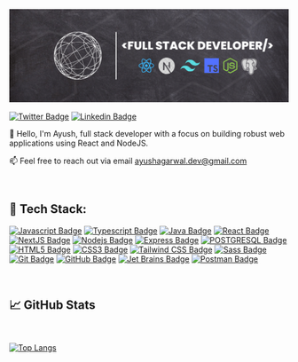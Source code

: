 <img src='./assets/githubHeader.png' alt='Github Banner'>

[![Twitter Badge](https://img.shields.io/badge/-@ayushagarwwal027-1ca0f1?style=flat&labelColor=000000&logo=x&logoColor=white&link=https://twitter.com/Ipenywis)](https://twitter.com/ayushagarwal027)
[![Linkedin Badge](https://img.shields.io/badge/-Ayush-0e76a8?style=flat&labelColor=0e76a8&logo=linkedin&logoColor=white)](https://www.linkedin.com/in/ayush-agarwal-145a20166/)

👋 Hello, I'm Ayush, full stack developer with a focus on building robust web applications using React and NodeJS.


📫 Feel free to reach out via email ayushagarwal.dev@gmail.com 

<br>

## 💼 Tech Stack:



[![Javascript Badge](https://img.shields.io/badge/-Javascript-F0DB4F?style=for-the-badge&labelColor=F0DB4F&logo=javascript&logoColor=black)](#)
[![Typescript Badge](https://img.shields.io/badge/-Typescript-007acc?style=for-the-badge&labelColor=007acc&logo=typescript&logoColor=white)](#)
[![Java Badge](https://img.shields.io/badge/-Java-B0732B?style=for-the-badge&labelColor=black&logo=openjdk&logoColor=23ED8B00&labelColor=B0732B)](#)
[![React Badge](https://img.shields.io/badge/-React-61dafb?style=for-the-badge&labelColor=61dafb&logo=react&logoColor=black)](#)
[![NextJS Badge](https://img.shields.io/badge/-nextjs-black?style=for-the-badge&labelColor=black&logo=next.js&logoColor=white)](#)
[![Nodejs Badge](https://img.shields.io/badge/-Nodejs-3C873A?style=for-the-badge&labelColor=3C873A&logo=node.js&logoColor=white)](#)
[![Express Badge](https://img.shields.io/badge/-Express-ddd?style=for-the-badge&labelColor=ddd&logo=express&logoColor=black)](#)
[![POSTGRESQL Badge](https://img.shields.io/badge/-Postgre_SQL-3587bd?style=for-the-badge&labelColor=3587bd&logo=postgresql&logoColor=white)](#)
[![HTML5 Badge](https://img.shields.io/badge/-HTML5-E34F26?style=for-the-badge&labelColor=E34F26&logo=html5&logoColor=white)](#)
[![CSS3 Badge](https://img.shields.io/badge/-CSS3-1572B6?style=for-the-badge&labelColor=black&logo=css3&logoColor=white&labelColor=1572B6)](#)
[![Tailwind CSS Badge](https://img.shields.io/badge/-Tailwind%20CSS-45e6dd?style=for-the-badge&labelColor=45e6dd&logo=tailwind-css&logoColor=black)](#)
[![Sass Badge](https://img.shields.io/badge/-Sass-CC6699?style=for-the-badge&labelColor=CC6699&logo=sass&logoColor=white)](#)
[![Git Badge](https://img.shields.io/badge/-Git-F05032?style=for-the-badge&labelColor=F05032&logo=git&logoColor=white)](#)
[![GitHub Badge](https://img.shields.io/badge/-GitHub-black?style=for-the-badge&labelColor=black&logo=github&logoColor=white)](#)
[![Jet Brains Badge](https://img.shields.io/badge/-Jet%20brains-cb4469?style=for-the-badge&labelColor=cb4469&logo=jetbrains&logoColor=white)](#)
[![Postman Badge](https://img.shields.io/badge/-postman-black?style=for-the-badge&labelColor=black&logo=postman)](#)



[//]: # ([![MongoDB Badge]&#40;https://img.shields.io/badge/-MongoDB-13AA52?style=for-the-badge&labelColor=white&logo=mongodb&logoColor=13AA52&#41;]&#40;#&#41;)

[//]: # ([![Spring]&#40;https://img.shields.io/badge/-Spring-6DB33F?style=for-the-badge&labelColor=black&logo=spring&logoColor=6DB33F&#41;]&#40;#&#41;)
[//]: # ([![Spring Boot]&#40;https://img.shields.io/badge/-Spring%20Boot-6DB33F?style=for-the-badge&labelColor=black&logo=springboot&logoColor=6DB33F&#41;]&#40;#&#41;)
<!-- [![Redux Badge](https://img.shields.io/badge/-redux-764ABC?style=for-the-badge&labelColor=black&logo=redux&logoColor=764ABC)](#) -->



<!-- [![ThreeJS Badge](https://img.shields.io/badge/-threejs-222222?style=for-the-badge&labelColor=black&logo=three.js&logoColor=white)](#)
[![Styled Components Badge](https://img.shields.io/badge/-styled%20components-DB7093?style=for-the-badge&labelColor=black&logo=styled-components&logoColor=DB7093)](#) -->

<!-- ## 🛠️ Tools: -->



<br>

## 📈 GitHub Stats

<br>

[![Top Langs](https://github-readme-stats.vercel.app/api/top-langs/?username=ayushagarwal27&langs_count=7&theme=ayu-mirage&hide=dart&layout=compact&hide_border=true&)](https://github.com/ayushCode27/github-readme-stats)


